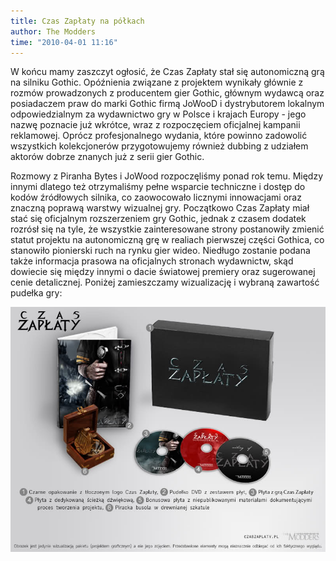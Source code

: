 ```yaml
---
title: Czas Zapłaty na półkach
author: The Modders
time: "2010-04-01 11:16"
---
```


W końcu mamy zaszczyt ogłosić, że Czas Zapłaty stał się autonomiczną grą na silniku Gothic. Opóźnienia związane z projektem wynikały głównie z rozmów prowadzonych z producentem gier Gothic, głównym wydawcą oraz posiadaczem praw do marki Gothic firmą JoWooD i dystrybutorem lokalnym odpowiedzialnym za wydawnictwo gry w Polsce i krajach Europy - jego nazwę poznacie już wkrótce, wraz z rozpoczęciem oficjalnej kampanii reklamowej. Oprócz profesjonalnego wydania, które powinno zadowolić wszystkich kolekcjonerów przygotowujemy również dubbing z udziałem aktorów dobrze znanych już z serii gier Gothic.

Rozmowy z Piranha Bytes i JoWood rozpoczęliśmy ponad rok temu. Między innymi dlatego też otrzymaliśmy pełne wsparcie techniczne i dostęp do kodów źródłowych silnika, co zaowocowało licznymi innowacjami oraz znaczną poprawą warstwy wizualnej gry. Początkowo Czas Zapłaty miał stać się oficjalnym rozszerzeniem gry Gothic, jednak z czasem dodatek rozrósł się na tyle, że wszystkie zainteresowane strony postanowiły zmienić statut projektu na autonomiczną grę w realiach pierwszej części Gothica, co stanowiło pionierski ruch na rynku gier wideo. Niedługo zostanie podana także informacja prasowa na oficjalnych stronach wydawnictw, skąd dowiecie się między innymi o dacie światowej premiery oraz sugerowanej cenie detalicznej. Poniżej zamieszczamy wizualizację i wybraną zawartość pudełka gry:

[![edycja kolekcjonerska Czasu Zapłaty](/gallery/renders/edycja-kolekcjonerska.jpg)](/gallery/renders/edycja-kolekcjonerska.jpg)